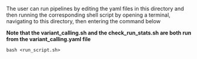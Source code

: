The user can run pipelines by editing the yaml files in this directory and then running the corresponding shell script by opening a terminal, navigating to this directory, then entering the command below

**Note that the variant_calling.sh and the check_run_stats.sh are both run from the variant_calling.yaml file**

```
bash <run_script.sh>
```
